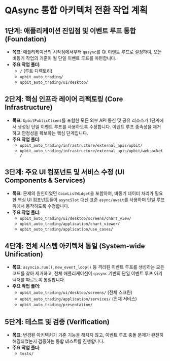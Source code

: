 # QAsync 통합 아키텍처 전환 작업 계획

## 1단계: 애플리케이션 진입점 및 이벤트 루프 통합 (Foundation)
* **목표**: 애플리케이션의 시작점에서부터 `qasync`를 Qt 이벤트 루프로 설정하여, 모든 비동기 작업의 기준이 될 단일 이벤트 루프를 마련합니다.
* **주요 작업 폴더**:
    * `/` (루트 디렉토리)
    * `upbit_auto_trading/`
    * `upbit_auto_trading/ui/desktop/`

## 2단계: 핵심 인프라 레이어 리팩토링 (Core Infrastructure)
* **목표**: `UpbitPublicClient`를 포함한 모든 외부 API 통신 및 공유 리소스가 1단계에서 생성된 단일 이벤트 루프를 사용하도록 수정합니다. 이벤트 루프 종속성을 제거하고 안정성을 확보하는 핵심 단계입니다.
* **주요 작업 폴더**:
    * `upbit_auto_trading/infrastructure/external_apis/upbit/`
    * `upbit_auto_trading/infrastructure/external_apis/upbit/websocket/`

## 3단계: 주요 UI 컴포넌트 및 서비스 수정 (UI Components & Services)
* **목표**: 문제의 원인이었던 `CoinListWidget`을 포함하여, 비동기 데이터 처리가 필요한 핵심 UI 컴포넌트들이 `asyncSlot` 대신 표준 `async/await`를 사용하며 단일 루프 위에서 동작하도록 수정합니다.
* **주요 작업 폴더**:
    * `upbit_auto_trading/ui/desktop/screens/chart_view/`
    * `upbit_auto_trading/application/chart_viewer/`
    * `upbit_auto_trading/application/use_cases/`

## 4단계: 전체 시스템 아키텍처 통일 (System-wide Unification)
* **목표**: `asyncio.run()`, `new_event_loop()` 등 격리된 이벤트 루프를 생성하는 모든 코드를 찾아 제거하고, 전체 애플리케이션이 `qasync` 기반의 단일 이벤트 루프 아키텍처를 따르도록 통일합니다.
* **주요 작업 폴더**:
    * `upbit_auto_trading/ui/desktop/screens/` (전체 스크린)
    * `upbit_auto_trading/application/services/` (전체 서비스)
    * `upbit_auto_trading/presentation/`

## 5단계: 테스트 및 검증 (Verification)
* **목표**: 변경된 아키텍처가 기존 기능을 해치지 않고, 이벤트 루프 충돌 문제가 완전히 해결되었는지 검증하는 통합 테스트를 진행합니다.
* **주요 작업 폴더**:
    * `tests/`
